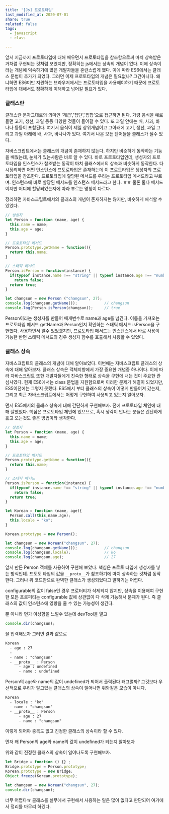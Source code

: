 ```yaml
---
title: '[Js] 프로토타입'
last_modified_at: 2020-07-01
share: true
related: false
tags:
  - javascript
  - class

---
```


앞서 지금까지 프로토타입에 대해 배우면서 프로토타입을 참조함으로써 마치 상속받은 거처럼 구현되는 것처럼 보였지만,
정확히는 js에서는 상속의 개념이 없다. 이에 상속이라는 개념에 익숙하기에 많은 개발자들을 혼란스럽게 했다.
이에 따라 ES6에서는 클래스 문법이 추가가 되었다. 그러면 이제 프로토타입의 개념은 필요없나? 그건아니다.
왜냐하면 ES6미만 지원하는 브라우저에서는 프로토타입을 사용해야하기 때문에 프로토타입에 대해서도 정확하게
이해하고 넘어갈 필요가 있다.

### 클래스란

클래스란 문자그대로의 의미인 '계급','집단','집합'으로 접근하면 된다. 가령 음식을 예로 들면 고기, 생선, 과일 등등 다양한 것들이 
들어갈 수 있다. 또 과일 안에는 배, 사과, 바나나 등등이 포함된다. 여기서 음식이 제일 상위개념이고 그아래에 고기, 생선, 과일
그리고 과일 아래에 배, 사과, 바나나가 있다. 여기서 나온 모든 단어들을 클래스가 될수 있다. 

자바스크립트에서는 클래스의 개념이 존재하지 않는다. 하지만 비슷하게 동작하는 기능을 배웠는데, 눈치가 있는사람은 바로 알 수 있다. 
바로 프로토타입인데, 생성자의 프로토타입을 인스턴스가 참조받는 동작이 마치 클래스에서의 상속과 비슷하게 동작한다. 
다시정리하면 어떤 인스턴스에 프토로타입은 존재하는데 이 프로토타입은 생성자의 프로토타입을 참조한다. 프로토타입에 할당된 메서드를
우리는 프로토타입 메서드라고 부르며. 인스턴스에 바로 할당된 메서드를 인스턴스 메서드라고 한다. ㅎㅎ 
물론 둘다 메서드이지만 어디에 할당되었는지에 따라 부르는 명칭이 다르다. 

정리하면 자바스크립트에서의 클래스의 개념이 존재하지는 않지만, 비슷하게 해석할 수 있었다. 

```js
// 생성자
let Person = function (name, age) {
  this.name = name;
  this.age = age;
}

// 프로토타입 메서드
Person.prototype.getName = function(){
  return this.name;
}

// 스태틱 메서드
Person.isPerson = function(instance) {
  if(typeof instance.name !== "string" || typeof instance.age !== "number" )
    return false;   
  return true;
}

let changsun = new Person ("changsun", 27);
console.log(changsun.getName());            // changsun
console.log(Person.isPerson(changsun));     // true

```
Person이라는 생성자를 만들어 매개변수로 name과 age를 넘긴다. 
이름을 가져오는 프로토타입 메서드 getName과 Person인지 확인하는 스태틱 메서드 isPerson을 구현했다.
사용하면서 알수 있었겠지만, 프로토타입 메서드는 인스턴스에서 바로 사용이 가능한 반면 스태틱 메서드의 경우
생성자 함수를 호출해서 사용할 수 있었다. 

### 클래스 상속
자바스크립트의 클래스의 개념에 대해 알아보았다. 이번에는 자바스크립트 클래스의 상속에 대해 알아보자.
클래스 상속은 객체지향에서 가장 중요한 개념중 하나이다. 이에 따라 자바스크립트 또한 개발자들에게 친숙한 형태로 
상속을 구현에 내는 것이 주요한 관심사였다. 현재 ES6에서는 class 문법을 지원함으로써 이러한 문제가 해결이 되었지만,
ES5이전에는 그렇지 못했다. ES5에서 부터 클래스의 상속이 어떻게 만들어져 갔는지, 그리고 최근 자바스크립트에서는 
어떻게 구현하여 사용되고 있는지 알아보자. 

먼저 ES5에서의 클래스 상속에 대해 간단하게 구현해보자. 전에 프토토타입 체인에 대해 살폈었다. 
핵심은 프로토타입 체인에 있으므로, 혹시 생각이 안나는 분들은 간단하게 훓고 오는것도 좋은 방법이라 생각한다.

```js
// 생성자
let Person = function (name, age) {
  this.name = name;
  this.age = age;
}

// 프로토타입 메서드
Person.prototype.getName = function(){
  return this.name;
}

// 스태틱 메서드
Person.isPerson = function(instance) {
  if(typeof instance.name !== "string" || typeof instance.age !== "number" )
    return false;   
  return true;
}

let Korean = function (name, age){
  Person.call(this,name,age);
  this.locale = "ko";
}

Korean.prototype = new Person();

let changsun = new Korean("changsun", 27);
console.log(changsun.getName());            // changsun
console.log(changsun.locale);               // ko
console.log(changsun.age);                  // 27
```

앞서 만든 Person 객체를 사용하여 구현해 보았다. 핵심은 프로토 타입에 생성자를 넣는 방식인데. 
프토토 타입의 값을 `__proto__`가 참조하기에 마치 상속하는 것처럼 동작한다.
그러나 위 코드만으로 완벽한 클래스가 생성되었다고 말하기는 어렵다. 

configurable의 값이 false인 경우 프로터티가 삭제되지 않지만, 상속을 이용해여 구현한 모든 프로퍼티는 
configurable 값에 상관없이 다 삭제 가능해서 문제가 된다. 즉 클래스의 값이 인스턴스에 영향을 줄 수 있는 가능성이 생긴다.

뿐 아니라 먼가 이상함을 느낄수 있는데 devTool을 열고 
```js
console.dir(changsun);
```
을 입력해보자 그러면 결과 값으로 
```html
Korean 
  - age : 27
  - 
  - name : "changsun"
  - __proto__ : Person 
      - age : undefined
      - name : undefined
``` 

Person의 age와 name의 값이 undefined가 되어서 출력된다 왜그럴까? 
그것보다 우선적으로 우리가 알고있는 클래스의 상속이 일어나면 위와같은 모습이 아니다.
```html
Korean 
  - locale : "ko"
  - name : "changsun"
  - __proto__ : Person 
      - age : 27
      - name : "changsun"
```
이렇게 되어야 중복도 없고 진정한 클래스의 상속이라 할 수 있다. 

먼저 왜 Person의 age와 name의 값이 undefined가 되는지 알아보자 

위와 같이 진정한 클래스의 상속이 일어나도록 구현해보자. 

```js
let Bridge = function () {} ;
Bridge.prototype = Person.prototype;
Korean.prototype = new Bridge;
Object.freeze(Korean.prototype);

let changsun = new Korean("changsun", 27);
console.dir(changsun);
```

너무 어렵다ㅠ 클래스를 실무에서 구현해서 사용하는 일은 많이 없다고 판단되어
여기에서 정리를 마무리 하겠다. 